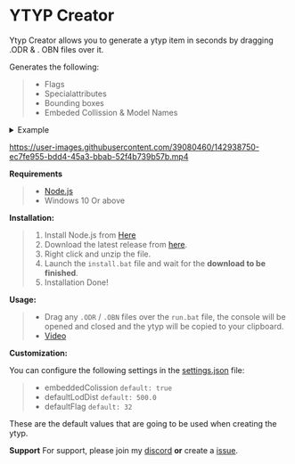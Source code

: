 # YTYP Creator

Ytyp Creator allows you to generate a ytyp item in seconds by dragging .ODR & . OBN files over it.

Generates the following:
> - Flags 
> - Specialattributes
> - Bounding boxes
> - Embeded Collission & Model Names

<details>
  <summary>Example</summary>
  <p>
    
  ```c#
    <Item type="CBaseArchetypeDef">
      <lodDist value="500"/>
      <flags value="32"/>
      <specialAttribute value="0"/>
      <bbMin x="-3.42749000" y="-4.65485000" z="-1.90036200"/>
      <bbMax x="3.42749000" y="4.65484600" z="1.90036200"/>
      <bsCentre x="0.00000000" y="-0.00000190" z="0.00000000"/>
      <bsRadius value="6.08495000"/>
      <hdTextureDist value="5.00000000"/>
      <name>coolfile</name>
      <textureDictionary>coolfile</textureDictionary>
      <clipDictionary/>
      <drawableDictionary/>
      <physicsDictionary/>
      <assetType>ASSET_TYPE_DRAWABLE</assetType>
      <assetName>coolfile</assetName>
      <extensions/>
  </Item>
 ```
  </p>
</details>
 
 
 https://user-images.githubusercontent.com/39080460/142938750-ec7fe955-bdd4-45a3-bbab-52f4b739b57b.mp4



**Requirements**
> - [Node.js](https://nodejs.org/en/)
> - Windows 10 Or above


**Installation:**
> 1. Install Node.js from [Here](https://nodejs.org/en/)
> 2. Download the latest release from [here](https://github.com/brezedc/YTYP-Creator/archive/refs/heads/main.zip).
> 3. Right click and unzip the file.
> 4. Launch the `install.bat` file and wait for the **download to be finished**.
> 5. Installation Done!

**Usage:**
> - Drag any `.ODR` / `.OBN` files over the `run.bat` file, the console will be opened and closed and the ytyp will be copied to your clipboard.
> - [Video](https://gyazo.com/4e50a9d9ce10f9cc2bdbc8b26d6bd012)

**Customization:**

You can configure the following settings in the [settings.json](https://github.com/brezedc/YTYP-Creator/blob/main/settings.json) file:

> - embeddedColission `default: true`
> - defaultLodDist `default: 500.0`
> - defaultFlag `default: 32`

These are the default values that are going to be used when creating the ytyp.


**Support**
For support, please join my [discord](https://breze.site) __or__ create a [issue](https://github.com/brezedc/YTYP-Creator/issues/new).


